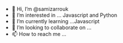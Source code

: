 - 👋 Hi, I’m @samizarrouk
- 👀 I’m interested in ... Javascript and Python
- 🌱 I’m currently learning ...Javascript
- 💞️ I’m looking to collaborate on ...
- 📫 How to reach me ...

<!---
samizarrouk/samizarrouk is a ✨ special ✨ repository because its `README.md` (this file) appears on your GitHub profile.
You can click the Preview link to take a look at your changes.
--->
